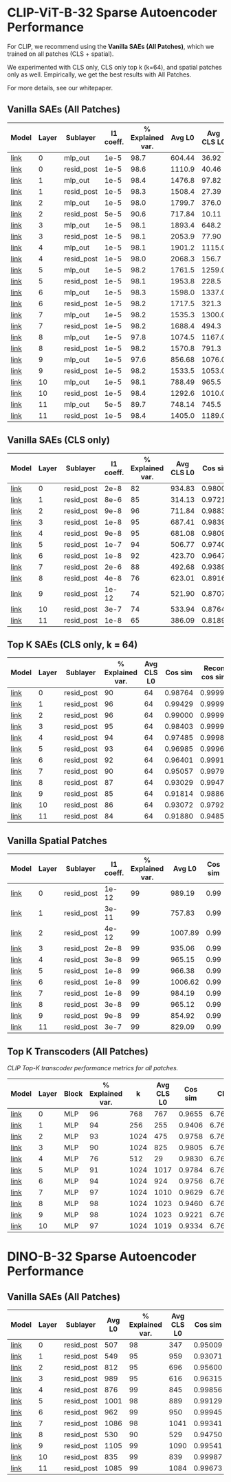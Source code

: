 # CLIP-ViT-B-32 Sparse Autoencoder Performance

For CLIP, we recommend using the **Vanilla SAEs (All Patches)**, which we trained on all patches (CLS + spatial). 

We experimented with CLS only, CLS only top k (k=64), and spatial patches only as well. Empirically, we get the best results with All Patches.

For more details, see our whitepaper.

## Vanilla SAEs (All Patches)

| Model | Layer | Sublayer   | l1 coeff. | % Explained var. | Avg L0  | Avg CLS L0 | Cos sim | Recon cos sim | CE    | Recon CE | Zero abl CE | % CE recovered | % Alive features |
|--------|-------|------------|-----------|------------------|---------|-------------|---------|----------------|--------|-----------|--------------|----------------|------------------|
| [link](https://huggingface.co/prisma-multimodal/sparse-autoencoder-clip-b-32-sae-vanilla-x64-layer-0-hook_mlp_out-l1-1e-05) | 0     | mlp_out    | 1e-5      | 98.7             | 604.44  | 36.92       | 0.994   | 0.998          | 6.762  | 6.762     | 6.779        | 99.51          | 100              |
| [link](https://huggingface.co/prisma-multimodal/sparse-autoencoder-clip-b-32-sae-vanilla-x64-layer-0-hook_resid_post-l1-1e-05) | 0     | resid_post | 1e-5      | 98.6             | 1110.9  | 40.46       | 0.993   | 0.988          | 6.762  | 6.763     | 6.908        | 99.23          | 100              |
| [link](https://huggingface.co/prisma-multimodal/sparse-autoencoder-clip-b-32-sae-vanilla-x64-layer-1-hook_mlp_out-l1-1e-05) | 1     | mlp_out    | 1e-5      | 98.4             | 1476.8  | 97.82       | 0.992   | 0.994          | 6.762  | 6.762     | 6.889        | 99.40          | 100              |
| [link](https://huggingface.co/prisma-multimodal/sparse-autoencoder-clip-b-32-sae-vanilla-x64-layer-1-hook_resid_post-l1-1e-05) | 1     | resid_post | 1e-5      | 98.3             | 1508.4  | 27.39       | 0.991   | 0.989          | 6.762  | 6.763     | 6.908        | 99.02          | 100              |
| [link](https://huggingface.co/prisma-multimodal/sparse-autoencoder-clip-b-32-sae-vanilla-x64-layer-2-hook_mlp_out-l1-1e-05) | 2     | mlp_out    | 1e-5      | 98.0             | 1799.7  | 376.0       | 0.992   | 0.998          | 6.762  | 6.762     | 6.803        | 99.44          | 100              |
| [link](https://huggingface.co/prisma-multimodal/sparse-autoencoder-clip-b-32-sae-vanilla-x64-layer-2-hook_resid_post-l1-5e-05) | 2     | resid_post | 5e-5      | 90.6             | 717.84  | 10.11       | 0.944   | 0.960          | 6.762  | 6.767     | 6.908        | 96.34          | 100              |
| [link](https://huggingface.co/prisma-multimodal/sparse-autoencoder-clip-b-32-sae-vanilla-x64-layer-3-hook_mlp_out-l1-1e-05) | 3     | mlp_out    | 1e-5      | 98.1             | 1893.4  | 648.2       | 0.992   | 0.999          | 6.762  | 6.762     | 6.784        | 99.54          | 100              |
| [link](https://huggingface.co/prisma-multimodal/sparse-autoencoder-clip-b-32-sae-vanilla-x64-layer-3-hook_resid_post-l1-1e-05) | 3     | resid_post | 1e-5      | 98.1             | 2053.9  | 77.90       | 0.989   | 0.996          | 6.762  | 6.762     | 6.908        | 99.79          | 100              |
| [link](https://huggingface.co/prisma-multimodal/sparse-autoencoder-clip-b-32-sae-vanilla-x64-layer-4-hook_mlp_out-l1-1e-05) | 4     | mlp_out    | 1e-5      | 98.1             | 1901.2  | 1115.0      | 0.993   | 0.999          | 6.762  | 6.762     | 6.786        | 99.55          | 100              |
| [link](https://huggingface.co/prisma-multimodal/sparse-autoencoder-clip-b-32-sae-vanilla-x64-layer-4-hook_resid_post-l1-1e-05) | 4     | resid_post | 1e-5      | 98.0             | 2068.3  | 156.7       | 0.989   | 0.997          | 6.762  | 6.762     | 6.908        | 99.74          | 100              |
| [link](https://huggingface.co/prisma-multimodal/sparse-autoencoder-clip-b-32-sae-vanilla-x64-layer-5-hook_mlp_out-l1-1e-05) | 5     | mlp_out    | 1e-5      | 98.2             | 1761.5  | 1259.0      | 0.993   | 0.999          | 6.762  | 6.762     | 6.797        | 99.76          | 100              |
| [link](https://huggingface.co/prisma-multimodal/sparse-autoencoder-clip-b-32-sae-vanilla-x64-layer-5-hook_resid_post-l1-1e-05) | 5     | resid_post | 1e-5      | 98.1             | 1953.8  | 228.5       | 0.990   | 0.997          | 6.762  | 6.762     | 6.908        | 99.80          | 100              |
| [link](https://huggingface.co/prisma-multimodal/sparse-autoencoder-clip-b-32-sae-vanilla-x64-layer-6-hook_mlp_out-l1-1e-05) | 6     | mlp_out    | 1e-5      | 98.3             | 1598.0  | 1337.0      | 0.993   | 0.999          | 6.762  | 6.762     | 6.789        | 99.83          | 100              |
| [link](https://huggingface.co/prisma-multimodal/sparse-autoencoder-clip-b-32-sae-vanilla-x64-layer-6-hook_resid_post-l1-1e-05) | 6     | resid_post | 1e-5      | 98.2             | 1717.5  | 321.3       | 0.991   | 0.996          | 6.762  | 6.762     | 6.908        | 99.93          | 100              |
| [link](https://huggingface.co/prisma-multimodal/sparse-autoencoder-clip-b-32-sae-vanilla-x64-layer-7-hook_mlp_out-l1-1e-05) | 7     | mlp_out    | 1e-5      | 98.2             | 1535.3  | 1300.0      | 0.992   | 0.999          | 6.762  | 6.762     | 6.796        | 100.17         | 100              |
| [link](https://huggingface.co/prisma-multimodal/sparse-autoencoder-clip-b-32-sae-vanilla-x64-layer-7-hook_resid_post-l1-1e-05) | 7     | resid_post | 1e-5      | 98.2             | 1688.4  | 494.3       | 0.991   | 0.995          | 6.762  | 6.761     | 6.908        | 100.24         | 100              |
| [link](https://huggingface.co/prisma-multimodal/sparse-autoencoder-clip-b-32-sae-vanilla-x64-layer-8-hook_mlp_out-l1-1e-05) | 8     | mlp_out    | 1e-5      | 97.8             | 1074.5  | 1167.0      | 0.990   | 0.998          | 6.762  | 6.761     | 6.793        | 100.57         | 100              |
| [link](https://huggingface.co/prisma-multimodal/sparse-autoencoder-clip-b-32-sae-vanilla-x64-layer-8-hook_resid_post-l1-1e-05) | 8     | resid_post | 1e-5      | 98.2             | 1570.8  | 791.3       | 0.991   | 0.992          | 6.762  | 6.761     | 6.908        | 100.41         | 100              |
| [link](https://huggingface.co/prisma-multimodal/sparse-autoencoder-clip-b-32-sae-vanilla-x64-layer-9-hook_mlp_out-l1-1e-05) | 9     | mlp_out    | 1e-5      | 97.6             | 856.68  | 1076.0      | 0.989   | 0.998          | 6.762  | 6.762     | 6.792        | 100.28         | 100              |
| [link](https://huggingface.co/prisma-multimodal/sparse-autoencoder-clip-b-32-sae-vanilla-x64-layer-9-hook_resid_post-l1-1e-05) | 9     | resid_post | 1e-5      | 98.2             | 1533.5  | 1053.0      | 0.991   | 0.989          | 6.762  | 6.761     | 6.908        | 100.32         | 100              |
| [link](https://huggingface.co/prisma-multimodal/sparse-autoencoder-clip-b-32-sae-vanilla-x64-layer-10-hook_mlp_out-l1-1e-05) | 10    | mlp_out    | 1e-5      | 98.1             | 788.49  | 965.5       | 0.991   | 0.998          | 6.762  | 6.762     | 6.772        | 101.50         | 99.80            |
| [link](https://huggingface.co/prisma-multimodal/sparse-autoencoder-clip-b-32-sae-vanilla-x64-layer-10-hook_resid_post-l1-1e-05) | 10    | resid_post | 1e-5      | 98.4             | 1292.6  | 1010.0      | 0.992   | 0.987          | 6.762  | 6.760     | 6.908        | 100.83         | 99.99            |
| [link](https://huggingface.co/prisma-multimodal/sparse-autoencoder-clip-b-32-sae-vanilla-x64-layer-11-hook_mlp_out-l1-5e-05) | 11    | mlp_out    | 5e-5      | 89.7             | 748.14  | 745.5       | 0.972   | 0.993          | 6.762  | 6.759     | 6.768        | 135.77         | 100              |
| [link](https://huggingface.co/prisma-multimodal/sparse-autoencoder-clip-b-32-sae-vanilla-x64-layer-11-hook_resid_post-l1-1e-05) | 11    | resid_post | 1e-5      | 98.4             | 1405.0  | 1189.0      | 0.993   | 0.987          | 6.762  | 6.765     | 6.908        | 98.03          | 99.99            |

## Vanilla SAEs (CLS only)

| Model | Layer | Sublayer   | l1 coeff. | % Explained var. | Avg CLS L0 | Cos sim | Recon cos sim | CE     | Recon CE | Zero abl CE | % CE recovered | % Alive features |
|-------|-------|------------|-----------|------------------|------------|---------|----------------|--------|-----------|--------------|----------------|------------------|
| [link](https://huggingface.co/Prisma-Multimodal/imagenet-sweep-vanilla-x64-CLS_0-hook_resid_post-936.799987792969-82)  | 0     | resid_post | 2e-8      | 82               | 934.83     | 0.98008 | 0.99995        | 6.7622 | 6.7622    | 6.9084       | 99.9984        | 4.33             |
| [link](https://huggingface.co/Prisma-Multimodal/imagenet-sweep-vanilla-x64-CLS_1-hook_resid_post-314.175018310547-85)  | 1     | resid_post | 8e-6      | 85               | 314.13     | 0.97211 | 0.99994        | 6.7622 | 6.7622    | 6.9083       | 100.00         | 2.82             |
| [link](https://huggingface.co/Prisma-Multimodal/imagenet-sweep-vanilla-x64-CLS_2-hook_resid_post-711.121887207031-96)  | 2     | resid_post | 9e-8      | 96               | 711.84     | 0.98831 | 0.99997        | 6.7622 | 6.7622    | 6.9083       | 99.9977        | 2.54             |
| [link](https://huggingface.co/Prisma-Multimodal/imagenet-sweep-vanilla-x64-CLS_3-hook_resid_post-686.334411621094-95)  | 3     | resid_post | 1e-8      | 95               | 687.41     | 0.98397 | 0.99994        | 6.7622 | 6.7622    | 6.9085       | 99.9998        | 4.49             |
| [link](https://huggingface.co/Prisma-Multimodal/imagenet-sweep-vanilla-x64-CLS_4-hook_resid_post-682.543762207031-95)  | 4     | resid_post | 9e-8      | 95               | 681.08     | 0.98092 | 0.99988        | 6.7622 | 6.7622    | 6.9082       | 100.00         | 15.75            |
| [link](https://huggingface.co/Prisma-Multimodal/imagenet-sweep-vanilla-x64-CLS_5-hook_resid_post-510.356262207031-94)  | 5     | resid_post | 1e-7      | 94               | 506.77     | 0.97404 | 0.99966        | 6.7622 | 6.7622    | 6.9081       | 99.9911        | 16.80            |
| [link](https://huggingface.co/Prisma-Multimodal/imagenet-sweep-vanilla-x64-CLS_6-hook_resid_post-430.556243896484-92)  | 6     | resid_post | 1e-8      | 92               | 423.70     | 0.96474 | 0.99913        | 6.7622 | 6.7622    | 6.9083       | 99.9971        | 29.46            |
| [link](https://huggingface.co/Prisma-Multimodal/imagenet-sweep-vanilla-x64-CLS_7-hook_resid_post-492.959381103516-88)  | 7     | resid_post | 2e-6      | 88               | 492.68     | 0.93899 | 0.99737        | 6.7622 | 6.7622    | 6.9082       | 99.9583        | 51.68            |
| [link](https://huggingface.co/Prisma-Multimodal/imagenet-sweep-vanilla-x64-CLS_8-hook_resid_post-635.018737792969-76)  | 8     | resid_post | 4e-8      | 76               | 623.01     | 0.89168 | 0.99110        | 6.7622 | 6.7625    | 6.9087       | 99.7631        | 82.07            |
| [link](https://huggingface.co/Prisma-Multimodal/imagenet-sweep-vanilla-x64-CLS_9-hook_resid_post-518.621887207031-74)  | 9     | resid_post | 1e-12     | 74               | 521.90     | 0.87076 | 0.98191        | 6.7622 | 6.7628    | 6.9083       | 99.5425        | 93.68            |
| [link](https://huggingface.co/Prisma-Multimodal/imagenet-sweep-vanilla-x64-CLS_10-hook_resid_post-552.512512207031-74) | 10    | resid_post | 3e-7      | 74               | 533.94     | 0.87646 | 0.96514        | 6.7622 | 6.7635    | 6.9082       | 99.1070        | 99.98            |
| [link](https://huggingface.co/Prisma-Multimodal/imagenet-sweep-vanilla-x64-CLS_11-hook_resid_post-383.75-65)          | 11    | resid_post | 1e-8      | 65               | 386.09     | 0.81890 | 0.89607        | 6.7622 | 6.7853    | 6.9086       | 84.1918        | 99.996           |

## Top K SAEs (CLS only, k = 64)

| Model | Layer | Sublayer   | % Explained var. | Avg CLS L0 | Cos sim | Recon cos sim | CE     | Recon CE | Zero abl CE | % CE recovered | % Alive features |
|-------|-------|------------|------------------|------------|---------|----------------|--------|-----------|--------------|----------------|------------------|
| [link](https://huggingface.co/Prisma-Multimodal/sae-top_k-64-cls_only-layer_0-hook_resid_post)  | 0     | resid_post | 90               | 64         | 0.98764 | 0.99998        | 6.7622 | 6.7622    | 6.9084       | 99.995         | 46.80            |
| [link](https://huggingface.co/Prisma-Multimodal/sae-top_k-64-cls_only-layer_1-hook_resid_post)  | 1     | resid_post | 96               | 64         | 0.99429 | 0.99999        | 6.7622 | 6.7622    | 6.9083       | 100.00         | 4.86             |
| [link](https://huggingface.co/Prisma-Multimodal/sae-top_k-64-cls_only-layer_2-hook_resid_post)  | 2     | resid_post | 96               | 64         | 0.99000 | 0.99998        | 6.7622 | 6.7622    | 6.9083       | 100.00         | 5.50             |
| [link](https://huggingface.co/Prisma-Multimodal/sae-top_k-64-cls_only-layer_3-hook_resid_post)  | 3     | resid_post | 95               | 64         | 0.98403 | 0.99995        | 6.7622 | 6.7622    | 6.9085       | 100.00         | 5.21             |
| [link](https://huggingface.co/Prisma-Multimodal/sae-top_k-64-cls_only-layer_4-hook_resid_post)  | 4     | resid_post | 94               | 64         | 0.97485 | 0.99986        | 6.7621 | 6.7622    | 6.9082       | 99.998         | 6.81             |
| [link](https://huggingface.co/Prisma-Multimodal/sae-top_k-64-cls_only-layer_5-hook_resid_post)  | 5     | resid_post | 93               | 64         | 0.96985 | 0.99962        | 6.7622 | 6.7622    | 6.9081       | 99.997         | 21.89            |
| [link](https://huggingface.co/Prisma-Multimodal/sae-top_k-64-cls_only-layer_6-hook_resid_post)  | 6     | resid_post | 92               | 64         | 0.96401 | 0.99912        | 6.7622 | 6.7622    | 6.9083       | 100.00         | 28.81            |
| [link](https://huggingface.co/Prisma-Multimodal/sae-top_k-64-cls_only-layer_7-hook_resid_post)  | 7     | resid_post | 90               | 64         | 0.95057 | 0.99797        | 6.7622 | 6.7621    | 6.9082       | 100.03         | 65.84            |
| [link](https://huggingface.co/Prisma-Multimodal/sae-top_k-64-cls_only-layer_8-hook_resid_post)  | 8     | resid_post | 87               | 64         | 0.93029 | 0.99475        | 6.7622 | 6.7620    | 6.9087       | 100.11         | 93.75            |
| [link](https://huggingface.co/Prisma-Multimodal/sae-top_k-64-cls_only-layer_9-hook_resid_post)  | 9     | resid_post | 85               | 64         | 0.91814 | 0.98865        | 6.7622 | 6.7616    | 6.9083       | 100.43         | 98.90            |
| [link](https://huggingface.co/Prisma-Multimodal/sae-top_k-64-cls_only-layer_10-hook_resid_post) | 10    | resid_post | 86               | 64         | 0.93072 | 0.97929        | 6.7622 | 6.7604    | 6.9082       | 101.19         | 94.55            |
| [link](https://huggingface.co/Prisma-Multimodal/sae-top_k-64-cls_only-layer_11-hook_resid_post) | 11    | resid_post | 84               | 64         | 0.91880 | 0.94856        | 6.7622 | 6.7578    | 6.9086       | 102.97         | 97.99            |

## Vanilla Spatial Patches

| Model | Layer | Sublayer   | l1 coeff. | % Explained var. | Avg L0   | Cos sim | Recon cos sim | CE     | Recon CE | Zero abl CE | % CE recovered | % Alive features |
|-------|-------|------------|-----------|------------------|----------|---------|----------------|--------|-----------|--------------|----------------|------------------|
| [link](https://huggingface.co/Prisma-Multimodal/imagenet-sweep-vanilla-x64-Spatial_max_0-hook_resid_post-989.203430175781-99)  | 0     | resid_post | 1e-12     | 99               | 989.19   | 0.99    | 0.99           | 6.7621 | 6.7621    | 6.9084       | 99.9981        | 100.00           |
| [link](https://huggingface.co/Prisma-Multimodal/imagenet-sweep-vanilla-x64-Spatial_max_1-hook_resid_post-757.82958984375-99)   | 1     | resid_post | 3e-11     | 99               | 757.83   | 0.99    | 0.99           | 6.7622 | 6.7622    | 6.9083       | 99.9969        | 45.39            |
| [link](https://huggingface.co/Prisma-Multimodal/imagenet-sweep-vanilla-x64-Spatial_max_2-hook_resid_post-1007.89801025391-99)  | 2     | resid_post | 4e-12     | 99               | 1007.89  | 0.99    | 0.99           | 6.7622 | 6.7622    | 6.9083       | 100.00         | 97.93            |
| [link](https://huggingface.co/Prisma-Multimodal/imagenet-sweep-vanilla-x64-Spatial_max_3-hook_resid_post-935.601989746094-99)  | 3     | resid_post | 2e-8      | 99               | 935.06   | 0.99    | 0.99           | 6.7622 | 6.7622    | 6.9085       | 99.9882        | 100.00           |
| [link](https://huggingface.co/Prisma-Multimodal/imagenet-sweep-vanilla-x64-Spatial_max_4-hook_resid_post-965.410095214844-99)  | 4     | resid_post | 3e-8      | 99               | 965.15   | 0.99    | 0.99           | 6.7622 | 6.7622    | 6.9082       | 99.9842        | 100.00           |
| [link](https://huggingface.co/Prisma-Multimodal/imagenet-sweep-vanilla-x64-Spatial_max_5-hook_resid_post-964.674072265625-99)  | 5     | resid_post | 1e-8      | 99               | 966.38   | 0.99    | 0.99           | 6.7622 | 6.7622    | 6.9081       | 99.9961        | 100.00           |
| [link](https://huggingface.co/Prisma-Multimodal/imagenet-sweep-vanilla-x64-Spatial_max_6-hook_resid_post-1006.57165527344-99)  | 6     | resid_post | 1e-8      | 99               | 1006.62  | 0.99    | 0.99           | 6.7622 | 6.7622    | 6.9083       | 100.00         | 99.97            |
| [link](https://huggingface.co/Prisma-Multimodal/imagenet-sweep-vanilla-x64-Spatial_max_7-hook_resid_post-984.1376953125-99)    | 7     | resid_post | 1e-8      | 99               | 984.19   | 0.99    | 0.99           | 6.7622 | 6.7622    | 6.9082       | 100.00         | 100.00           |
| [link](https://huggingface.co/Prisma-Multimodal/imagenet-sweep-vanilla-x64-Spatial_max_8-hook_resid_post-965.125-99)           | 8     | resid_post | 3e-8      | 99               | 965.12   | 0.99    | 1.00           | 6.7622 | 6.7622    | 6.9087       | 100.00         | 92.37            |
| [link](https://huggingface.co/Prisma-Multimodal/imagenet-sweep-vanilla-x64-Spatial_max_9-hook_resid_post-854.891540527344-99)  | 9     | resid_post | 9e-8      | 99               | 854.92   | 0.99    | 1.00           | 6.7622 | 6.7622    | 6.9083       | 99.9991        | 85.43            |
| [link](https://huggingface.co/Prisma-Multimodal/imagenet-sweep-vanilla-x64-Spatial_max_11-hook_resid_post-829.0498046875-99)   | 11    | resid_post | 3e-7      | 99               | 829.09   | 0.99    | 1.00           | 6.7622 | 6.7622    | 6.9086       | 100.00         | 55.71            |

## Top K Transcoders (All Patches)

*CLIP Top-K transcoder performance metrics for all patches.*

| Model                                                                 | Layer | Block | % Explained var. | k    | Avg CLS L0 | Cos sim | CE     | Recon CE | Zero abl CE | % CE recovered |
|-----------------------------------------------------------------------|-------|-------|------------------|------|------------|---------|--------|----------|-------------|----------------|
| [link](https://huggingface.co/Prisma-Multimodal/CLIP-transcoder-topk-768-x64-all_patches_0-mlp-96)  | 0     | MLP   | 96               | 768  | 767        | 0.9655  | 6.7621 | 6.7684   | 6.8804      | 94.68          |
| [link](https://huggingface.co/Prisma-Multimodal/CLIP-transcoder-topk-256-x64-all_patches_1-mlp-94)  | 1     | MLP   | 94               | 256  | 255        | 0.9406  | 6.7621 | 6.7767   | 6.8816      | 87.78          |
| [link](https://huggingface.co/Prisma-Multimodal/CLIP-transcoder-topk-1024-x64-all_patches_2-mlp-93) | 2     | MLP   | 93               | 1024 | 475        | 0.9758  | 6.7621 | 6.7681   | 6.7993      | 83.92          |
| [link](https://huggingface.co/Prisma-Multimodal/CLIP-transcoder-topk-1024-x64-all_patches_3-mlp-90) | 3     | MLP   | 90               | 1024 | 825        | 0.9805  | 6.7621 | 6.7642   | 6.7999      | 94.42          |
| [link](https://huggingface.co/Prisma-Multimodal/CLIP-transcoder-topk-512-x64-all_patches_4-mlp-76)  | 4     | MLP   | 76               | 512  | 29         | 0.9830  | 6.7621 | 6.7636   | 6.8080      | 96.76          |
| [link](https://huggingface.co/Prisma-Multimodal/CLIP-transcoder-topk-1024-x64-all_patches_5-mlp-91) | 5     | MLP   | 91               | 1024 | 1017       | 0.9784  | 6.7621 | 6.7643   | 6.8296      | 96.82          |
| [link](https://huggingface.co/Prisma-Multimodal/CLIP-transcoder-topk-1024-x64-all_patches_6-mlp-94) | 6     | MLP   | 94               | 1024 | 924        | 0.9756  | 6.7621 | 6.7630   | 6.8201      | 98.40          |
| [link](https://huggingface.co/Prisma-Multimodal/CLIP-transcoder-topk-1024-x64-all_patches_7-mlp-97) | 7     | MLP   | 97               | 1024 | 1010       | 0.9629  | 6.7621 | 6.7631   | 6.8056      | 97.68          |
| [link](https://huggingface.co/Prisma-Multimodal/CLIP-transcoder-topk-1024-x64-all_patches_8-mlp-98) | 8     | MLP   | 98               | 1024 | 1023       | 0.9460  | 6.7621 | 6.7630   | 6.8017      | 97.70          |
| [link](https://huggingface.co/Prisma-Multimodal/CLIP-transcoder-topk-1024-x64-all_patches_9-mlp-98) | 9     | MLP   | 98               | 1024 | 1023       | 0.9221  | 6.7621 | 6.7630   | 6.7875      | 96.50          |
| [link](https://huggingface.co/Prisma-Multimodal/CLIP-transcoder-topk-1024-x64-all_patches_10-mlp-97)| 10    | MLP   | 97               | 1024 | 1019       | 0.9334  | 6.7621 | 6.7636   | 6.7860      | 93.95          |

# DINO-B-32 Sparse Autoencoder Performance

## Vanilla SAEs (All Patches)

| Model | Layer | Sublayer | Avg L0 | % Explained var. | Avg CLS L0 | Cos sim | CE | Recon CE | Zero abl CE | % CE Recovered |
|-------|-------|----------|--------|------------------|-------------|----------|------|-----------|---------------|----------------|
| [link](https://huggingface.co/Prisma-Multimodal/DINO-vanilla-x64-all_patches_0-resid_post-507-98)  | 0  | resid_post | 507  | 98 | 347  | 0.95009 | 1.885033 | 1.936518 | 7.2714 | 99.04 |
| [link](https://huggingface.co/Prisma-Multimodal/DINO-vanilla-x64-all_patches_1-resid_post-549-95)  | 1  | resid_post | 549  | 95 | 959  | 0.93071 | 1.885100 | 1.998274 | 7.2154 | 97.88 |
| [link](https://huggingface.co/Prisma-Multimodal/DINO-vanilla-x64-all_patches_2-resid_post-661-95)  | 2  | resid_post | 812  | 95 | 696  | 0.95600 | 1.885134 | 2.006115 | 7.2015 | 97.72 |
| [link](https://huggingface.co/Prisma-Multimodal/DINO-vanilla-x64-all_patches_3-resid_post-989-95)  | 3  | resid_post | 989  | 95 | 616  | 0.96315 | 1.885131 | 1.961913 | 7.2068 | 98.56 |
| [link](https://huggingface.co/Prisma-Multimodal/DINO-vanilla-x64-all_patches_4-resid_post-876-99)  | 4  | resid_post | 876  | 99 | 845  | 0.99856 | 1.885224 | 1.883169 | 7.1636 | 100.04 |
| [link](https://huggingface.co/Prisma-Multimodal/DINO-vanilla-x64-all_patches_5-resid_post-1001-98) | 5  | resid_post | 1001 | 98 | 889  | 0.99129 | 1.885353 | 1.875520 | 7.1412 | 100.19 |
| [link](https://huggingface.co/Prisma-Multimodal/DINO-vanilla-x64-all_patches_6-resid_post-962-99)  | 6  | resid_post | 962  | 99 | 950  | 0.99945 | 1.885239 | 1.872594 | 7.1480 | 100.24 |
| [link](https://huggingface.co/Prisma-Multimodal/DINO-vanilla-x64-all_patches_7-resid_post-1086-98) | 7  | resid_post | 1086 | 98 | 1041 | 0.99341 | 1.885371 | 1.869443 | 7.1694 | 100.30 |
| [link](https://huggingface.co/Prisma-Multimodal/DINO-vanilla-x64-all_patches_8-resid_post-530-90)  | 8  | resid_post | 530  | 90 | 529  | 0.94750 | 1.885511 | 1.978638 | 7.1315 | 98.22 |
| [link](https://huggingface.co/Prisma-Multimodal/DINO-vanilla-x64-all_patches_9-resid_post-1105-99) | 9  | resid_post | 1105 | 99 | 1090 | 0.99541 | 1.885341 | 1.894026 | 7.0781 | 99.83 |
| [link](https://huggingface.co/Prisma-Multimodal/DINO-vanilla-x64-all_patches_10-resid_post-835-99) | 10 | resid_post | 835  | 99 | 839  | 0.99987 | 1.885371 | 1.884487 | 7.3606 | 100.02 |
| [link](https://huggingface.co/Prisma-Multimodal/DINO-vanilla-x64-all_patches_11-resid_post-1085-99) | 11 | resid_post | 1085 | 99 | 1084 | 0.99673 | 1.885370 | 1.911608 | 6.9078 | 99.48 |


